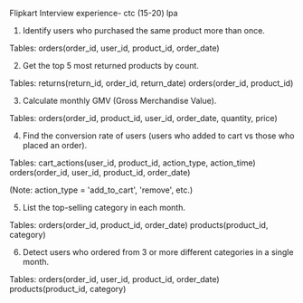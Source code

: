 Flipkart Interview experience- ctc (15-20) lpa

1. Identify users who purchased the same product more than once.

Tables:
orders(order_id, user_id, product_id, order_date)

2. Get the top 5 most returned products by count.

Tables:
returns(return_id, order_id, return_date)
orders(order_id, product_id)

3. Calculate monthly GMV (Gross Merchandise Value).

Tables:
orders(order_id, product_id, user_id, order_date, quantity, price)

4. Find the conversion rate of users (users who added to cart vs those who placed an order).

Tables:
cart_actions(user_id, product_id, action_type, action_time)
orders(order_id, user_id, product_id, order_date)

(Note: action_type = 'add_to_cart', 'remove', etc.)

5. List the top-selling category in each month.

Tables:
orders(order_id, product_id, order_date)
products(product_id, category)


6. Detect users who ordered from 3 or more different categories in a single month.

Tables:
orders(order_id, user_id, product_id, order_date)
products(product_id, category)
